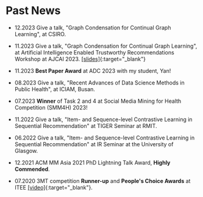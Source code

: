 Past News
=====

* 12.2023 Give a talk, "Graph Condensation for Continual Graph Learning", at CSIRO.

* 11.2023 Give a talk, "Graph Condensation for Continual Graph Learning", at Artificial Intelligence Enabled Trustworthy Recommendations Workshop at AJCAI 2023. [\[slides\]](../files/CGL-AJCAI23.pdf){:target="_blank"}

* 11.2023 **Best Paper Award** at ADC 2023 with my student, Yan!

* 08.2023 Give a talk, "Recent Advances of Data Science Methods in Public Health", at ICIAM, Busan.

* 07.2023 **Winner** of Task 2 and 4 at Social Media Mining for Health Competition (SMM4H) 2023!

* 11.2022 Give a talk, "Item- and Sequence-level Contrastive Learning in Sequential Recommendation" at TIGER Seminar at RMIT.

* 06.2022 Give a talk, "Item- and Sequence-level Contrastive Learning in Sequential Recommendation" at IR Seminar at the University of Glasgow.

* 12.2021 ACM MM Asia 2021 PhD Lightning Talk Award, **Highly Commended**.

* 07.2020 3MT competition **Runner-up** and **People's Choice Awards** at ITEE [\[video\]](https://www.youtube.com/watch?v=zVEHeSwpHYo&t=4s){:target="_blank"}.